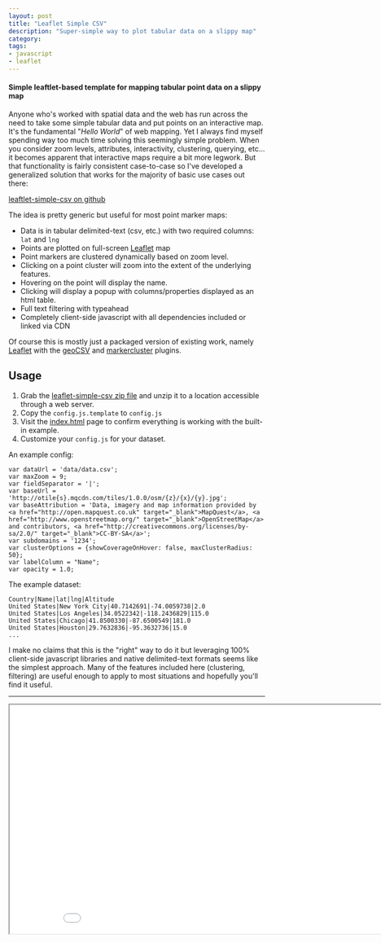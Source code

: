 ```yaml
---
layout: post
title: "Leaflet Simple CSV"
description: "Super-simple way to plot tabular data on a slippy map"
category: 
tags:
- javascript
- leaflet
---
```


#### Simple leaftlet-based template for mapping tabular point data on a slippy map

Anyone who's worked with spatial data and the web has run across the need to take 
some simple tabular data and put points on an interactive map. 
It's the fundamental "*Hello World*" of web mapping. Yet I always find myself spending way too much time
solving this seemingly simple problem. When you consider zoom levels, attributes,
interactivity, clustering, querying, etc... it becomes apparent that interactive maps
require a bit more legwork. But that functionality is fairly consistent case-to-case so I've developed a generalized solution that works for the majority of basic use cases out there: 

<p><a class="btn btn-primary" href="https://github.com/perrygeo/leaflet-simple-csv">leaftlet-simple-csv on github</a></p>

The idea is pretty generic but useful for most point marker maps:
* Data is in tabular delimited-text (csv, etc.) with two required columns: `lat` and `lng`
* Points are plotted on full-screen [Leaflet](https://github.com/Leaflet/Leaflet) map
* Point markers are clustered dynamically based on zoom level.
* Clicking on a point cluster will zoom into the extent of the underlying features.
* Hovering on the point will display the name. 
* Clicking will display a popup with columns/properties displayed as an html table.
* Full text filtering with typeahead
* Completely client-side javascript with all dependencies included or linked via CDN

Of course this is mostly just a packaged version of existing work, namely [Leaflet](https://github.com/Leaflet/Leaflet) with the [geoCSV](https://github.com/joker-x/Leaflet.geoCSV) and [markercluster](https://github.com/Leaflet/Leaflet.markercluster) plugins.


## Usage
 
1. Grab the [leaflet-simple-csv zip file](https://github.com/perrygeo/leaflet-simple-csv/archive/master.zip) and unzip it to a location accessible through a web server. 
2.  Copy the `config.js.template` to `config.js`
3.  Visit the [index.html](assets/leaflet-simple-csv/index.html) page to confirm everything is working with the built-in example.
4.  Customize your `config.js` for your dataset.

An example config:

    var dataUrl = 'data/data.csv';
    var maxZoom = 9;
    var fieldSeparator = '|';
    var baseUrl = 'http://otile{s}.mqcdn.com/tiles/1.0.0/osm/{z}/{x}/{y}.jpg';
    var baseAttribution = 'Data, imagery and map information provided by <a href="http://open.mapquest.co.uk" target="_blank">MapQuest</a>, <a href="http://www.openstreetmap.org/" target="_blank">OpenStreetMap</a> and contributors, <a href="http://creativecommons.org/licenses/by-sa/2.0/" target="_blank">CC-BY-SA</a>';
    var subdomains = '1234';
    var clusterOptions = {showCoverageOnHover: false, maxClusterRadius: 50};
    var labelColumn = "Name";
    var opacity = 1.0;

The example dataset:

    Country|Name|lat|lng|Altitude
    United States|New York City|40.7142691|-74.0059738|2.0
    United States|Los Angeles|34.0522342|-118.2436829|115.0
    United States|Chicago|41.8500330|-87.6500549|181.0
    United States|Houston|29.7632836|-95.3632736|15.0
    ...

I make no claims that this is the "right" way to do it but leveraging
100% client-side javascript libraries and native delimited-text formats seems like the simplest approach. 
Many of the features included here (clustering, filtering) are useful enough
to apply to most situations and hopefully you'll find it useful.

<hr>
<div><iframe src="assets/leaflet-simple-csv/index.html" height="450" width="900"></iframe></div>
